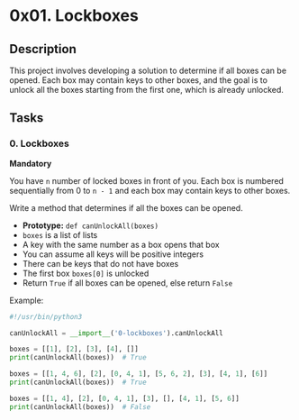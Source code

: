 # 0x01. Lockboxes

## Description
This project involves developing a solution to determine if all boxes can be opened. Each box may contain keys to other boxes, and the goal is to unlock all the boxes starting from the first one, which is already unlocked.

## Tasks

### 0. Lockboxes
**Mandatory**

You have `n` number of locked boxes in front of you. Each box is numbered sequentially from 0 to `n - 1` and each box may contain keys to other boxes.

Write a method that determines if all the boxes can be opened.

- **Prototype:** `def canUnlockAll(boxes)`
- `boxes` is a list of lists
- A key with the same number as a box opens that box
- You can assume all keys will be positive integers
- There can be keys that do not have boxes
- The first box `boxes[0]` is unlocked
- Return `True` if all boxes can be opened, else return `False`

Example:
```python
#!/usr/bin/python3

canUnlockAll = __import__('0-lockboxes').canUnlockAll

boxes = [[1], [2], [3], [4], []]
print(canUnlockAll(boxes))  # True

boxes = [[1, 4, 6], [2], [0, 4, 1], [5, 6, 2], [3], [4, 1], [6]]
print(canUnlockAll(boxes))  # True

boxes = [[1, 4], [2], [0, 4, 1], [3], [], [4, 1], [5, 6]]
print(canUnlockAll(boxes))  # False

